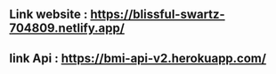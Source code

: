## Link website : https://blissful-swartz-704809.netlify.app/
## link Api : https://bmi-api-v2.herokuapp.com/

